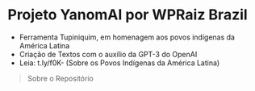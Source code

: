 # Projeto YanomAI por WPRaiz Brazil

- Ferramenta Tupiniquim, em homenagem aos povos indígenas da América Latina
- Criação de Textos com o auxílio da GPT-3 do OpenAI
- Leia: t.ly/f0K- (Sobre os Povos Indígenas da América Latina)

> Sobre o Repositório
